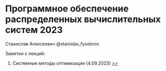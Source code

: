 # Программное обеспечение распределенных вычислительных систем 2023

Станислав Алексеевич @stanislav_fyodorov

Заметки с лекций:
01. Системные методы оптимизации (4.09.2023) [>>](notes/01.SystemOptimizationMethods.md)